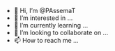 - 👋 Hi, I’m @PAssemaT
- 👀 I’m interested in ...
- 🌱 I’m currently learning ...
- 💞️ I’m looking to collaborate on ...
- 📫 How to reach me ...

<!---
PAssemaT/PAssemaT is a ✨ special ✨ repository because its `README.md` (this file) appears on your GitHub profile.
You can click the Preview link to take a look at your changes.
--->
